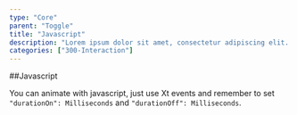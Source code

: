 ```yaml
---
type: "Core"
parent: "Toggle"
title: "Javascript"
description: "Lorem ipsum dolor sit amet, consectetur adipiscing elit. Nunc tempus laoreet leo sit amet iaculis."
categories: ["300-Interaction"]
---
```


##Javascript

You can animate with javascript, just use Xt events and remember to set `"durationOn": Milliseconds` and `"durationOff": Milliseconds`.

<demo>
  <demovanilla src="inline/core/toggle/javascript">
  </demovanilla>
</demo>

